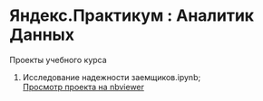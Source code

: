 #   Яндекс.Практикум : Аналитик Данных
Проекты учебного курса
1) Исследование надежности заемщиков.ipynb;  
[Просмотр проекта на nbviewer](https://nbviewer.org/github/DaimondHD/YandexPracFinal/blob/main/1.%20%D0%98%D1%81%D1%81%D0%BB%D0%B5%D0%B4%D0%BE%D0%B2%D0%B0%D0%BD%D0%B8%D0%B5%20%D0%BD%D0%B0%D0%B4%D0%B5%D0%B6%D0%BD%D0%BE%D1%81%D1%82%D0%B8%20%D0%B7%D0%B0%D0%B5%D0%BC%D1%89%D0%B8%D0%BA%D0%BE%D0%B2.ipynb)  
